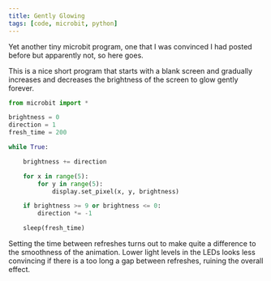 ```yaml
---
title: Gently Glowing
tags: [code, microbit, python]
---
```


Yet another tiny microbit program, one that I was convinced I had posted before 
but apparently not, so here goes. 

This is a nice short program that starts with a blank screen and gradually increases and decreases the brightness of the screen to glow gently forever. 

```python
from microbit import *

brightness = 0
direction = 1
fresh_time = 200

while True:

    brightness += direction

    for x in range(5):
        for y in range(5):
            display.set_pixel(x, y, brightness)

    if brightness >= 9 or brightness <= 0:
        direction *= -1

    sleep(fresh_time)
```

Setting the time between refreshes turns out to make quite a difference to the 
smoothness of the animation. Lower light levels in the LEDs looks less convincing if there is a too long a gap between refreshes, ruining the overall effect. 

